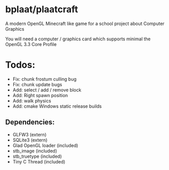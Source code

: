 # bplaat/plaatcraft
A modern OpenGL Minecraft like game for a school project about Computer Graphics

You will need a computer / graphics card which supports minimal the OpenGL 3.3 Core Profile

# Todos:
- Fix: chunk frostum culling bug
- Fix: chunk update bugs
- Add: select / add / remove block
- Add: Right spawn position
- Add: walk physics
- Add: cmake Windows static release builds

## Dependencies:
- GLFW3 (extern)
- SQLite3 (extern)
- Glad OpenGL loader (included)
- stb_image (included)
- stb_truetype (included)
- Tiny C Thread (included)
